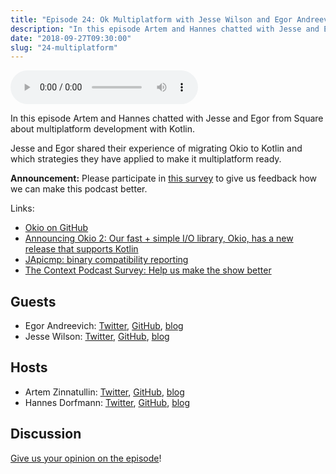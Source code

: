 ```yaml
---
title: "Episode 24: Ok Multiplatform with Jesse Wilson and Egor Andreevich"
description: "In this episode Artem and Hannes chatted with Jesse and Egor from Square about multiplatform development with Kotlin."
date: "2018-09-27T09:30:00"
slug: "24-multiplatform"
---
```

<audio controls preload="metadata">
  <source src="https://artemzin.com/static/thecontext/episodes/The.Context.episode.24.mp3" type="audio/mpeg">
</audio>

In this episode Artem and Hannes chatted with Jesse and Egor from Square about multiplatform development with Kotlin.

Jesse and Egor shared their experience of migrating Okio to Kotlin and which strategies they have applied to make it multiplatform ready.

**Announcement:** Please participate in [this survey](https://docs.google.com/forms/d/1YMv1bn4jXBw9ozoW1q7mCoHTnmCDEh0OYhlRbLAgS1o/viewform) to give us feedback how we can make this podcast better.

Links:

- [Okio on GitHub](https://github.com/square/okio)
- [Announcing Okio 2: Our fast + simple I/O library, Okio, has a new release that supports Kotlin](https://medium.com/square-corner-blog/okio-2-6f6c35149525)
- [JApicmp: binary compatibility reporting](https://github.com/melix/japicmp-gradle-plugin)
- [The Context Podcast Survey: Help us make the show better](https://docs.google.com/forms/d/1YMv1bn4jXBw9ozoW1q7mCoHTnmCDEh0OYhlRbLAgS1o/viewform)


## Guests

* Egor Andreevich: [Twitter](https://twitter.com/EgorAnd), [GitHub](https://github.com/Egorand), [blog](https://blog.egorand.me)
* Jesse Wilson: [Twitter](https://twitter.com/jessewilson), [GitHub](https://github.com/swankjesse), [blog](https://publicobject.com)

## Hosts

* Artem Zinnatullin: [Twitter](https://twitter.com/artem_zin), [GitHub](https://github.com/artem-zinnatullin), [blog](https://artemzin.com)
* Hannes Dorfmann: [Twitter](https://twitter.com/sockeqwe), [GitHub](https://github.com/sockeqwe), [blog](http://hannesdorfmann.com)

## Discussion

[Give us your opinion on the episode](https://github.com/artem-zinnatullin/TheContext-Podcast/issues/105)!
